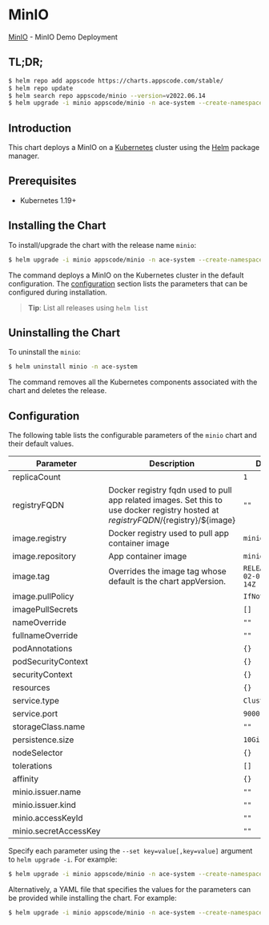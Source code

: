 # MinIO

[MinIO](https://github.com/bytebuilders) - MinIO Demo Deployment

## TL;DR;

```bash
$ helm repo add appscode https://charts.appscode.com/stable/
$ helm repo update
$ helm search repo appscode/minio --version=v2022.06.14
$ helm upgrade -i minio appscode/minio -n ace-system --create-namespace --version=v2022.06.14
```

## Introduction

This chart deploys a MinIO on a [Kubernetes](http://kubernetes.io) cluster using the [Helm](https://helm.sh) package manager.

## Prerequisites

- Kubernetes 1.19+

## Installing the Chart

To install/upgrade the chart with the release name `minio`:

```bash
$ helm upgrade -i minio appscode/minio -n ace-system --create-namespace --version=v2022.06.14
```

The command deploys a MinIO on the Kubernetes cluster in the default configuration. The [configuration](#configuration) section lists the parameters that can be configured during installation.

> **Tip**: List all releases using `helm list`

## Uninstalling the Chart

To uninstall the `minio`:

```bash
$ helm uninstall minio -n ace-system
```

The command removes all the Kubernetes components associated with the chart and deletes the release.

## Configuration

The following table lists the configurable parameters of the `minio` chart and their default values.

|       Parameter       |                                                             Description                                                              |                  Default                  |
|-----------------------|--------------------------------------------------------------------------------------------------------------------------------------|-------------------------------------------|
| replicaCount          |                                                                                                                                      | <code>1</code>                            |
| registryFQDN          | Docker registry fqdn used to pull app related images. Set this to use docker registry hosted at ${registryFQDN}/${registry}/${image} | <code>""</code>                           |
| image.registry        | Docker registry used to pull app container image                                                                                     | <code>minio</code>                        |
| image.repository      | App container image                                                                                                                  | <code>minio</code>                        |
| image.tag             | Overrides the image tag whose default is the chart appVersion.                                                                       | <code>RELEASE.2022-02-01T18-00-14Z</code> |
| image.pullPolicy      |                                                                                                                                      | <code>IfNotPresent</code>                 |
| imagePullSecrets      |                                                                                                                                      | <code>[]</code>                           |
| nameOverride          |                                                                                                                                      | <code>""</code>                           |
| fullnameOverride      |                                                                                                                                      | <code>""</code>                           |
| podAnnotations        |                                                                                                                                      | <code>{}</code>                           |
| podSecurityContext    |                                                                                                                                      | <code>{}</code>                           |
| securityContext       |                                                                                                                                      | <code>{}</code>                           |
| resources             |                                                                                                                                      | <code>{}</code>                           |
| service.type          |                                                                                                                                      | <code>ClusterIP</code>                    |
| service.port          |                                                                                                                                      | <code>9000</code>                         |
| storageClass.name     |                                                                                                                                      | <code>""</code>                           |
| persistence.size      |                                                                                                                                      | <code>10Gi</code>                         |
| nodeSelector          |                                                                                                                                      | <code>{}</code>                           |
| tolerations           |                                                                                                                                      | <code>[]</code>                           |
| affinity              |                                                                                                                                      | <code>{}</code>                           |
| minio.issuer.name     |                                                                                                                                      | <code>""</code>                           |
| minio.issuer.kind     |                                                                                                                                      | <code>""</code>                           |
| minio.accessKeyId     |                                                                                                                                      | <code>""</code>                           |
| minio.secretAccessKey |                                                                                                                                      | <code>""</code>                           |


Specify each parameter using the `--set key=value[,key=value]` argument to `helm upgrade -i`. For example:

```bash
$ helm upgrade -i minio appscode/minio -n ace-system --create-namespace --version=v2022.06.14 --set replicaCount=1
```

Alternatively, a YAML file that specifies the values for the parameters can be provided while
installing the chart. For example:

```bash
$ helm upgrade -i minio appscode/minio -n ace-system --create-namespace --version=v2022.06.14 --values values.yaml
```
